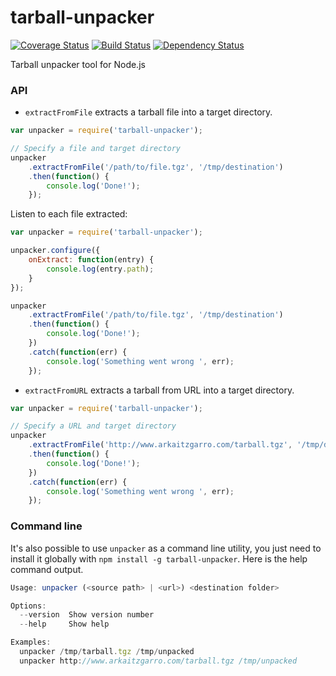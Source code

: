 # tarball-unpacker

[![Coverage Status](https://coveralls.io/repos/arkaitzgarro/tarball-unpacker/badge.svg?branch=master&service=github)](https://coveralls.io/github/arkaitzgarro/tarball-unpacker?branch=master)
[![Build Status](https://travis-ci.org/arkaitzgarro/tarball-unpacker.svg?branch=master)](https://travis-ci.org/arkaitzgarro/tarball-unpacker)
[![Dependency Status](https://david-dm.org/arkaitzgarro/tarball-unpacker.svg)](https://david-dm.org/arkaitzgarro/tarball-unpacker)

Tarball unpacker tool for Node.js

### API

* `extractFromFile` extracts a tarball file into a target directory.

```javascript
var unpacker = require('tarball-unpacker');

// Specify a file and target directory
unpacker
    .extractFromFile('/path/to/file.tgz', '/tmp/destination')
    .then(function() {
        console.log('Done!');
    });
```

Listen to each file extracted:

```javascript
var unpacker = require('tarball-unpacker');

unpacker.configure({
    onExtract: function(entry) {
        console.log(entry.path);
    }
});

unpacker
    .extractFromFile('/path/to/file.tgz', '/tmp/destination')
    .then(function() {
        console.log('Done!');
    })
    .catch(function(err) {
        console.log('Something went wrong ', err);
    });
```

* `extractFromURL` extracts a tarball from URL into a target directory.

```javascript
var unpacker = require('tarball-unpacker');

// Specify a URL and target directory
unpacker
    .extractFromFile('http://www.arkaitzgarro.com/tarball.tgz', '/tmp/destination')
    .then(function() {
        console.log('Done!');
    })
    .catch(function(err) {
        console.log('Something went wrong ', err);
    });
```

### Command line

It's also possible to use `unpacker` as a command line utility, you just need to
install it globally with `npm install -g tarball-unpacker`. Here is the help command
output.

```javascript
Usage: unpacker (<source path> | <url>) <destination folder>

Options:
  --version  Show version number                                       [boolean]
  --help     Show help                                                 [boolean]

Examples:
  unpacker /tmp/tarball.tgz /tmp/unpacked
  unpacker http://www.arkaitzgarro.com/tarball.tgz /tmp/unpacked
```

